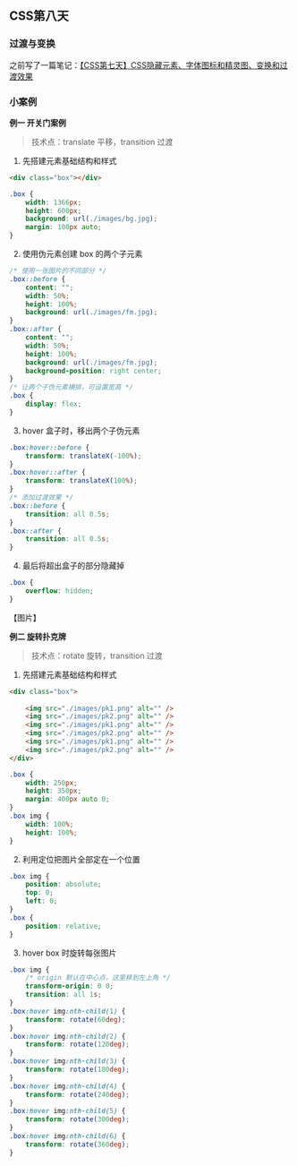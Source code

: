 ## CSS第八天

### 过渡与变换

之前写了一篇笔记：[【CSS第七天】CSS隐藏元素、字体图标和精灵图、变换和过渡效果](https://juejin.cn/post/7259595485089873957#heading-6)

### 小案例

**例一 开关门案例**

>   技术点：translate 平移，transition 过渡

1.   先搭建元素基础结构和样式

```html
<div class="box"></div>
```

```css
.box {
    width: 1366px;
    height: 600px;
    background: url(./images/bg.jpg);
    margin: 100px auto;
}
```

2.   使用伪元素创建 box 的两个子元素

```css
/* 使用一张图片的不同部分 */
.box::before {
    content: "";
    width: 50%;
    height: 100%;
    background: url(./images/fm.jpg);
}
.box::after {
    content: "";
    width: 50%;
    height: 100%;
    background: url(./images/fm.jpg);
    background-position: right center;
}
/* 让两个子伪元素横排，可设置宽高 */
.box {
    display: flex;
}
```

3.   hover 盒子时，移出两个子伪元素

```css
.box:hover::before {
    transform: translateX(-100%);
}
.box:hover::after {
    transform: translateX(100%);
}
/* 添加过渡效果 */
.box::before {
    transition: all 0.5s;
}
.box::after {
    transition: all 0.5s;
}
```

4.   最后将超出盒子的部分隐藏掉

```css
.box {
    overflow: hidden;
}
```

【图片】

**例二 旋转扑克牌**

>   技术点：rotate 旋转，transition 过渡

1.   先搭建元素基础结构和样式

```html
<div class="box">
    
    <img src="./images/pk1.png" alt="" />
    <img src="./images/pk2.png" alt="" />
    <img src="./images/pk1.png" alt="" />
    <img src="./images/pk2.png" alt="" />
    <img src="./images/pk1.png" alt="" />
    <img src="./images/pk2.png" alt="" />
</div>
```

```css
.box {
    width: 250px;
    height: 350px;
    margin: 400px auto 0;
}
.box img {
    width: 100%;
    height: 100%;
}
```

2.   利用定位把图片全部定在一个位置

```css
.box img {
    position: absolute;
    top: 0;
    left: 0;
}
.box {
    position: relative;
}
```

3.   hover box 时旋转每张图片

```css
.box img {
    /* origin 默认在中心点，这里移到左上角 */
    transform-origin: 0 0;
    transition: all 1s;
}
.box:hover img:nth-child(1) {
    transform: rotate(60deg);
}
.box:hover img:nth-child(2) {
    transform: rotate(120deg);
}
.box:hover img:nth-child(3) {
    transform: rotate(180deg);
}
.box:hover img:nth-child(4) {
    transform: rotate(240deg);
}
.box:hover img:nth-child(5) {
    transform: rotate(300deg);
}
.box:hover img:nth-child(6) {
    transform: rotate(360deg);
}
```

